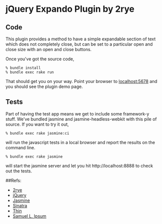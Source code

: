 # jQuery Expando Plugin by 2rye

## Code
This plugin provides a method to have a simple expandable section of text which does not completely close,
but can be set to a particular open and close size with an open and close buttons.

Once you've got the source code, 

    % bundle install
    % bundle exec rake run

That should get you on your way.  Point your browser to [localhost:5678](http://localhost:5678) and you should see the plugin demo page.

## Tests
Part of having the test app means we get to include some framework-y stuff.  We've bundled jasmine and jasmine-headless-webkit with this pile of source.  If you want to try it out,

    % bundle exec rake jasmine:ci

will run the javascript tests in a local browser and report the results on the command line.

    % bundle exec rake jasmine

will start the jasmine server and let you hit http://localhost:8888 to check out the tests.

##Refs: 

* [2rye](http://www.2rye.com/)
* [jQuery](http://jquery.com/)
* [Jasmine](https://jasmine.github.io/)
* [Sinatra](http://www.sinatrarb.com)
* [Thin](http://code.macournoyer.com/thin/)
* [Samuel L. Ipsum](http://slipsum.com/)
